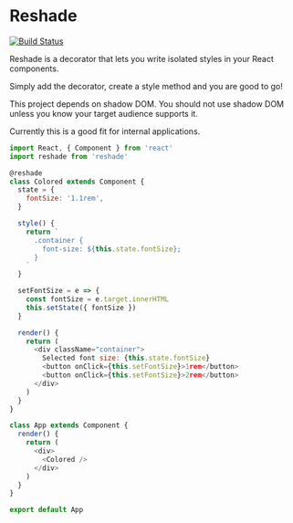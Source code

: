 # Reshade

[![Build Status](https://travis-ci.org/adrianhelvik/reshade.svg?branch=master)](https://travis-ci.org/adrianhelvik/reshade)

Reshade is a decorator that lets you write isolated styles in 
your React components.

Simply add the decorator, create a style method and you
are good to go!

This project depends on shadow DOM. You should not use shadow
DOM unless you know your target audience supports it.

Currently this is a good fit for internal applications.

```javascript
import React, { Component } from 'react'
import reshade from 'reshade'

@reshade
class Colored extends Component {
  state = {
    fontSize: '1.1rem',
  }

  style() {
    return `
      .container {
        font-size: ${this.state.fontSize};
      }
    `
  }

  setFontSize = e => {
    const fontSize = e.target.innerHTML
    this.setState({ fontSize })
  }

  render() {
    return (
      <div className="container">
        Selected font size: {this.state.fontSize}
        <button onClick={this.setFontSize}>1rem</button>
        <button onClick={this.setFontSize}>2rem</button>
      </div>
    )
  }
}

class App extends Component {
  render() {
    return (
      <div>
        <Colored />
      </div>
    )
  }
}

export default App
```
